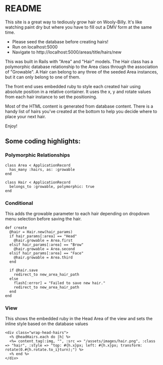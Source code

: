 # README

This site is a great way to tediously grow hair on Wooly-Billy. It's like watching paint dry but where you have to fill out a DMV form at the same time.

* Please seed the database before creating hairs!
* Run on localhost:5000
* Navigate to http://localhost:5000/areas/title/hairs/new

This was built in Rails with "Area" and "Hair" models. The Hair class has a polymorphic database relationship to the Area class through the association of "Growable". A Hair can belong to any three of the seeded Area instances, but it can only belong to one of them.

The front end uses embedded ruby to style each created hair using absolute position in a relative container. It uses the x, y and rotate values from each hair instance to set the positioning.

Most of the HTML content is generated from database content. There is a handy list of hairs you've created at the bottom to help you decide where to place your next hair.

Enjoy!

## Some coding highlights:

### Polymorphic Relationships
```
class Area < ApplicationRecord
  has_many :hairs, as: :growable
end
```
```
class Hair < ApplicationRecord
  belongs_to :growable, polymorphic: true
end
```
### Conditional
This adds the growable parameter to each hair depending on dropdown menu selection before saving the hair.
```
def create
  @hair = Hair.new(hair_params)
  if hair_params[:area] == "Head"
    @hair.growable = Area.first
  elsif hair_params[:area] == "Brow"
    @hair.growable = Area.second
  elsif hair_params[:area] == "Face"
    @hair.growable = Area.third
  end

  if @hair.save
    redirect_to new_area_hair_path
  else
    flash[:error] = "Failed to save new hair."
    redirect_to new_area_hair_path
  end
end
```

### View
This shows the embedded ruby in the Head Area of the view and sets the inline style based on the database values
```
<div class="wrap-head-hairs">
  <% @headHairs.each do |h| %>
  <%= content_tag(:img, "", :src => "/assets/images/hair.png", :class => "hair", :style => "top: #{h.x}px; left: #{h.x}px; transform: rotate(0.#{h.rotate.to_i}turn);") %>
  <% end %>
</div>
```
